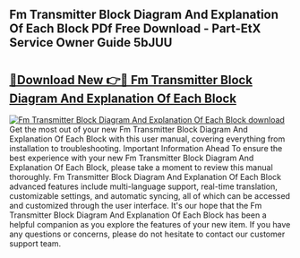 ## Fm Transmitter Block Diagram And Explanation Of Each Block PDf Free Download - Part-EtX Service Owner Guide 5bJUU

# <h2><a href="http://dfkz0dx.blite.top/?on=Fm+Transmitter+Block+Diagram+And+Explanation+Of+Each+Block">🔗Download New 👉🔴 Fm Transmitter Block Diagram And Explanation Of Each Block</a></h2>

[![Fm Transmitter Block Diagram And Explanation Of Each Block download](https://i.imgur.com/lujVjoI.png)](http://dfkz0dx.blite.top/?on=Fm+Transmitter+Block+Diagram+And+Explanation+Of+Each+Block)
Get the most out of your new Fm Transmitter Block Diagram And Explanation Of Each Block with this user manual, covering everything from installation to troubleshooting. Important Information Ahead To ensure the best experience with your new Fm Transmitter Block Diagram And Explanation Of Each Block, please take a moment to review this manual thoroughly. Fm Transmitter Block Diagram And Explanation Of Each Block advanced features include multi-language support, real-time translation, customizable settings, and automatic syncing, all of which can be accessed and customized through the user interface. It's our hope that the Fm Transmitter Block Diagram And Explanation Of Each Block has been a helpful companion as you explore the features of your new item. If you have any questions or concerns, please do not hesitate to contact our customer support team.
